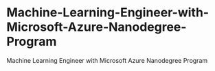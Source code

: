 # Machine-Learning-Engineer-with-Microsoft-Azure-Nanodegree-Program
Machine Learning Engineer with Microsoft Azure Nanodegree Program
